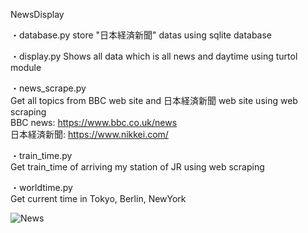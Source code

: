 NewsDisplay

・database.py
store "日本経済新聞" datas using sqlite database

・display.py
Shows all data which is all news and daytime using turtol module

・news_scrape.py  
Get all topics from BBC web site and 日本経済新聞 web site using web scraping  
BBC news: https://www.bbc.co.uk/news  
日本経済新聞: https://www.nikkei.com/  


・train_time.py  
Get train_time of arriving my station of JR using web scraping


・worldtime.py  
Get current time in Tokyo, Berlin, NewYork


![News](https://user-images.githubusercontent.com/75316867/108583906-5e4c5100-7380-11eb-8165-a2b52baea343.png)
